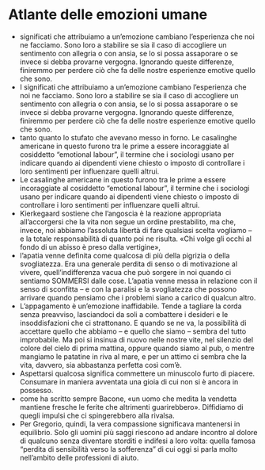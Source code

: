 # Atlante delle emozioni umane
- significati che attribuiamo a un’emozione cambiano l’esperienza che noi ne facciamo. Sono loro a stabilire se sia il caso di accogliere un sentimento con allegria o con ansia, se lo si possa assaporare o se invece si debba provarne vergogna. Ignorando queste differenze, finiremmo per perdere ciò che fa delle nostre esperienze emotive quello che sono.
- I significati che attribuiamo a un’emozione cambiano l’esperienza che noi ne facciamo. Sono loro a stabilire se sia il caso di accogliere un sentimento con allegria o con ansia, se lo si possa assaporare o se invece si debba provarne vergogna. Ignorando queste differenze, finiremmo per perdere ciò che fa delle nostre esperienze emotive quello che sono.
- tanto quanto lo stufato che avevano messo in forno. Le casalinghe americane in questo furono tra le prime a essere incoraggiate al cosiddetto “emotional labour”, il termine che i sociologi usano per indicare quando ai dipendenti viene chiesto o imposto di controllare i loro sentimenti per influenzare quelli altrui.
- Le casalinghe americane in questo furono tra le prime a essere incoraggiate al cosiddetto “emotional labour”, il termine che i sociologi usano per indicare quando ai dipendenti viene chiesto o imposto di controllare i loro sentimenti per influenzare quelli altrui.
- Kierkegaard sostiene che l’angoscia è la reazione appropriata all’accorgersi che la vita non segue un ordine prestabilito, ma che, invece, noi abbiamo l’assoluta libertà di fare qualsiasi scelta vogliamo – e la totale responsabilità di quanto poi ne risulta. «Chi volge gli occhi al fondo di un abisso è preso dalla vertigine»,
- l’apatia venne definita come qualcosa di più della pigrizia o della svogliatezza. Era una generale perdita di senso o di motivazione al vivere, quell’indifferenza vacua che può sorgere in noi quando ci sentiamo SOMMERSI dalle cose. L’apatia venne messa in relazione con il senso di sconfitta – e con la paralisi e la svogliatezza che possono arrivare quando pensiamo che i problemi siano a carico di qualcun altro.
- L’appagamento è un’emozione inaffidabile. Tende a tagliare la corda senza preavviso, lasciandoci da soli a combattere i desideri e le insoddisfazioni che ci strattonano. E quando se ne va, la possibilità di accettare quello che abbiamo – e quello che siamo – sembra del tutto improbabile. Ma poi si insinua di nuovo nelle nostre vite, nel silenzio del colore del cielo di prima mattina, oppure quando siamo al pub, o mentre mangiamo le patatine in riva al mare, e per un attimo ci sembra che la vita, davvero, sia abbastanza perfetta così com’è.
- Aspettarsi qualcosa significa commettere un minuscolo furto di piacere. Consumare in maniera avventata una gioia di cui non si è ancora in possesso.
- come ha scritto sempre Bacone, «un uomo che medita la vendetta mantiene fresche le ferite che altrimenti guarirebbero». Diffidiamo di quegli impulsi che ci spingerebbero alla rivalsa.
- Per Gregorio, quindi, la vera compassione significava mantenersi in equilibrio. Solo gli uomini più saggi riescono ad andare incontro al dolore di qualcuno senza diventare storditi e indifesi a loro volta: quella famosa “perdita di sensibilità verso la sofferenza” di cui oggi si parla molto nell’ambito delle professioni di aiuto.
